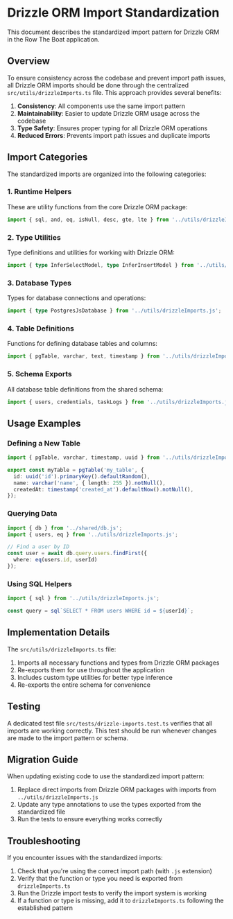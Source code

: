 # Drizzle ORM Import Standardization

This document describes the standardized import pattern for Drizzle ORM in the Row The Boat application.

## Overview

To ensure consistency across the codebase and prevent import path issues, all Drizzle ORM imports should be done through the centralized `src/utils/drizzleImports.ts` file. This approach provides several benefits:

1. **Consistency**: All components use the same import pattern
2. **Maintainability**: Easier to update Drizzle ORM usage across the codebase
3. **Type Safety**: Ensures proper typing for all Drizzle ORM operations
4. **Reduced Errors**: Prevents import path issues and duplicate imports

## Import Categories

The standardized imports are organized into the following categories:

### 1. Runtime Helpers

These are utility functions from the core Drizzle ORM package:

```typescript
import { sql, and, eq, isNull, desc, gte, lte } from '../utils/drizzleImports.js';
```

### 2. Type Utilities

Type definitions and utilities for working with Drizzle ORM:

```typescript
import { type InferSelectModel, type InferInsertModel } from '../utils/drizzleImports.js';
```

### 3. Database Types

Types for database connections and operations:

```typescript
import { type PostgresJsDatabase } from '../utils/drizzleImports.js';
```

### 4. Table Definitions

Functions for defining database tables and columns:

```typescript
import { pgTable, varchar, text, timestamp } from '../utils/drizzleImports.js';
```

### 5. Schema Exports

All database table definitions from the shared schema:

```typescript
import { users, credentials, taskLogs } from '../utils/drizzleImports.js';
```

## Usage Examples

### Defining a New Table

```typescript
import { pgTable, varchar, timestamp, uuid } from '../utils/drizzleImports.js';

export const myTable = pgTable('my_table', {
  id: uuid('id').primaryKey().defaultRandom(),
  name: varchar('name', { length: 255 }).notNull(),
  createdAt: timestamp('created_at').defaultNow().notNull(),
});
```

### Querying Data

```typescript
import { db } from '../shared/db.js';
import { users, eq } from '../utils/drizzleImports.js';

// Find a user by ID
const user = await db.query.users.findFirst({
  where: eq(users.id, userId)
});
```

### Using SQL Helpers

```typescript
import { sql } from '../utils/drizzleImports.js';

const query = sql`SELECT * FROM users WHERE id = ${userId}`;
```

## Implementation Details

The `src/utils/drizzleImports.ts` file:

1. Imports all necessary functions and types from Drizzle ORM packages
2. Re-exports them for use throughout the application
3. Includes custom type utilities for better type inference
4. Re-exports the entire schema for convenience

## Testing

A dedicated test file `src/tests/drizzle-imports.test.ts` verifies that all imports are working correctly. This test should be run whenever changes are made to the import pattern or schema.

## Migration Guide

When updating existing code to use the standardized import pattern:

1. Replace direct imports from Drizzle ORM packages with imports from `../utils/drizzleImports.js`
2. Update any type annotations to use the types exported from the standardized file
3. Run the tests to ensure everything works correctly

## Troubleshooting

If you encounter issues with the standardized imports:

1. Check that you're using the correct import path (with `.js` extension)
2. Verify that the function or type you need is exported from `drizzleImports.ts`
3. Run the Drizzle import tests to verify the import system is working
4. If a function or type is missing, add it to `drizzleImports.ts` following the established pattern
